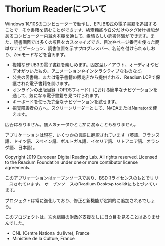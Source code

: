 Thorium Readerについて
=======================

Windows 10/10Sのコンピューターで動作し、EPUB形式の電子書籍を追加することで、その書籍を読むことができます。検索機能や自分だけのタグ付け機能があるコンピューター内蔵の本棚を通して、素晴らしい読書体験ができます。また、読書画面では多くの項目をカスタマイズでき、目次やページ番号を使った簡単なナビゲーション、読書位置を示すプログレスバー、名前を付けられるしおり、Zenモードなどを含みます。

- 複雑なEPUB3の電子書籍を楽しめます。固定型レイアウト、オーディオやビデオがついたもの、アニメーションやインタラクティブなものなど。
- 公共の図書館、または電子書籍の販売店から提供される、Readium LCPで保護された電子書籍を開けます。
- オンラインの出版目録（OPDSフィード）における簡単なナビゲーションを通して、気になる電子書籍を見つけられます。
- キーボードを使った完全なナビゲーションを試せます。
- 視覚障害者の方へ。スクリーンリーダーとして、NVDAまたはNarratorを使えます。

広告はありません。個人のデータがどこかに渡ることもありません。

アプリケーションは現在、いくつかの言語に翻訳されています（英語、フランス語、ドイツ語、スペイン語、ポルトガル語、イタリア語、リトアニア語、オランダ語、日本語）。

Copyright 2019 European Digital Reading Lab. All rights reserved.
Licensed to the Readium Foundation under one or more contributor license agreements.

このアプリケーションはオープンソースであり、BSD 3ライセンスのもとでリリースされています。
オープンソースのReadium Desktop toolkitにもとづいています。

プロジェクトは常に進化しており、修正と新機能が定期的に追加されるでしょう。

このプロジェクトは、次の組織の財政的支援なしに日の目を見ることはありませんでした。

- CNL (Centre National du livre), France
- Ministère de la Culture, France
